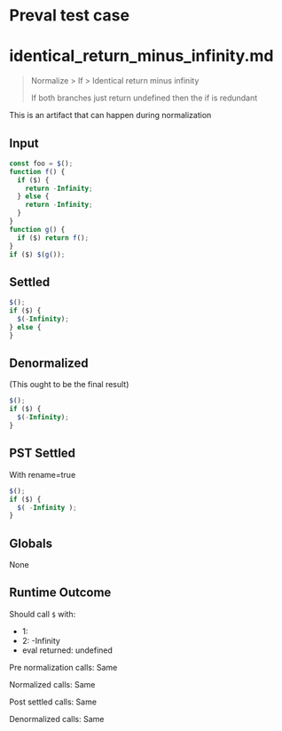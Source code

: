 # Preval test case

# identical_return_minus_infinity.md

> Normalize > If > Identical return minus infinity
>
> If both branches just return undefined then the if is redundant

This is an artifact that can happen during normalization

## Input

`````js filename=intro
const foo = $();
function f() {
  if ($) {
    return -Infinity;
  } else {
    return -Infinity;
  }
}
function g() {
  if ($) return f();
}
if ($) $(g());
`````


## Settled


`````js filename=intro
$();
if ($) {
  $(-Infinity);
} else {
}
`````


## Denormalized
(This ought to be the final result)

`````js filename=intro
$();
if ($) {
  $(-Infinity);
}
`````


## PST Settled
With rename=true

`````js filename=intro
$();
if ($) {
  $( -Infinity );
}
`````


## Globals


None


## Runtime Outcome


Should call `$` with:
 - 1: 
 - 2: -Infinity
 - eval returned: undefined

Pre normalization calls: Same

Normalized calls: Same

Post settled calls: Same

Denormalized calls: Same
